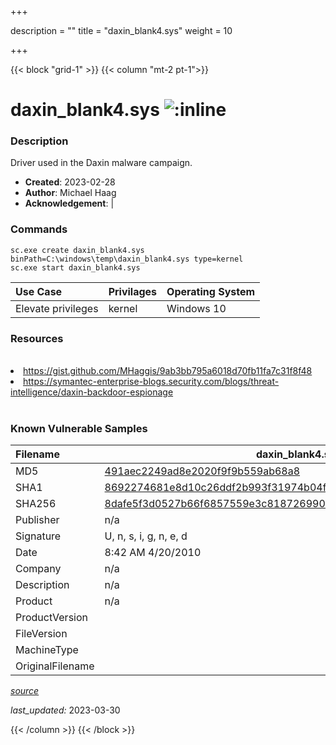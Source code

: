 +++

description = ""
title = "daxin_blank4.sys"
weight = 10

+++


{{< block "grid-1" >}}
{{< column "mt-2 pt-1">}}


# daxin_blank4.sys ![:inline](/images/twitter_verified.png) 


### Description

Driver used in the Daxin malware campaign.

- **Created**: 2023-02-28
- **Author**: Michael Haag
- **Acknowledgement**:  | [](https://twitter.com/)

### Commands

```
sc.exe create daxin_blank4.sys binPath=C:\windows\temp\daxin_blank4.sys type=kernel
sc.exe start daxin_blank4.sys
```

| Use Case | Privilages | Operating System | 
|:---- | ---- | ---- |
| Elevate privileges | kernel | Windows 10 |

### Resources
<br>
<li><a href="https://gist.github.com/MHaggis/9ab3bb795a6018d70fb11fa7c31f8f48">https://gist.github.com/MHaggis/9ab3bb795a6018d70fb11fa7c31f8f48</a></li>
<li><a href="https://symantec-enterprise-blogs.security.com/blogs/threat-intelligence/daxin-backdoor-espionage">https://symantec-enterprise-blogs.security.com/blogs/threat-intelligence/daxin-backdoor-espionage</a></li>
<br>

### Known Vulnerable Samples

| Filename | daxin_blank4.sys |
|:---- | ---- | 
| MD5 | <a href="https://www.virustotal.com/gui/file/491aec2249ad8e2020f9f9b559ab68a8">491aec2249ad8e2020f9f9b559ab68a8</a> |
| SHA1 | <a href="https://www.virustotal.com/gui/file/8692274681e8d10c26ddf2b993f31974b04f5bf0">8692274681e8d10c26ddf2b993f31974b04f5bf0</a> |
| SHA256 | <a href="https://www.virustotal.com/gui/file/8dafe5f3d0527b66f6857559e3c81872699003e0f2ffda9202a1b5e29db2002e">8dafe5f3d0527b66f6857559e3c81872699003e0f2ffda9202a1b5e29db2002e</a> |
| Publisher | n/a |
| Signature | U, n, s, i, g, n, e, d   |
| Date | 8:42 AM 4/20/2010 |
| Company | n/a |
| Description | n/a |
| Product | n/a |
| ProductVersion |  |
| FileVersion |  |
| MachineType |  |
| OriginalFilename |  |



[*source*](https://github.com/magicsword-io/LOLDrivers/tree/main/yaml/daxin_blank4.sys.yml)

*last_updated:* 2023-03-30








{{< /column >}}
{{< /block >}}
